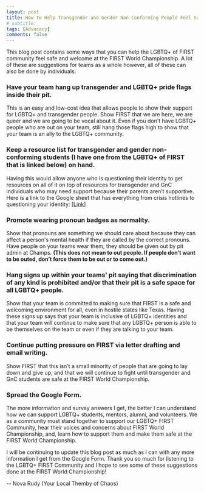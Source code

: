 ```yaml
---
layout: post
title: How to Help Transgender and Gender Non-Conforming People Feel Safe At Champs
# subtitle:
tags: [Advocacy]
comments: false
---
```

This blog post contains some ways that you can help the LGBTQ+ of FIRST community feel safe and welcome at the FIRST World Championship. A lot of these are suggestions for teams as a whole however, all of these can also be done by individuals:

### Have your team hang up transgender and LGBTQ+ pride flags inside their pit.
This is an easy and low-cost idea that allows people to show their support for LGBTQ+ and transgender people. Show FIRST that we are here, we are queer and we are going to be vocal about it. Even if you don't have LGBTQ+ people who are out on your team, still hang those flags high to show that your team is an ally to the LGBTQ+ community.
### Keep a resource list for transgender and gender non-conforming students (I have one from the LGBTQ+ of FIRST that is linked below) on hand.
Having this would allow anyone who is questioning their identity to get resources on all of it on top of resources for transgender and GnC individuals who may need support because their parents aren’t supportive. Here is a link to the Google sheet that has everything from crisis hotlines to questioning your identity: [[Link]](https://docs.google.com/spreadsheets/d/1iQ6fYw1kBqHpMyeCnl3Vv1cVyXlXWwcdtCeuPKuug2g/edit?usp=sharing)
### Promote wearing pronoun badges as normality.
Show that pronouns are something we should care about because they can affect a person's mental health if they are called by the correct pronouns. Have people on your teams wear them, they should be given out by pit admin at Champs. **(This does not mean to out people. If people don’t want to be outed, don’t force them to be out or to come out.)**
### Hang signs up within your teams' pit saying that discrimination of any kind is prohibited and/or that their pit is a safe space for all LGBTQ+ people.
Show that your team is committed to making sure that FIRST is a safe and welcoming environment for all, even in hostile states like Texas. Having these signs up says that your team is inclusive of LGBTQ+ identities and that your team will continue to make sure that any LGBTQ+ person is able to be themselves on the team or even if they are talking to your team.
### Continue putting pressure on FIRST via letter drafting and email writing.
Show FIRST that this isn’t a small minority of people that are going to lay down and give up, and that we will continue to fight until transgender and GnC students are safe at the FIRST World Championship.
### Spread the Google Form.
The more information and survey answers I get, the better I can understand how we can support LGBTQ+ students, mentors, alumni, and volunteers. We as a community must stand together to support our LGBTQ+ FIRST Community, hear their voices and concerns about FIRST World Championship, and, learn how to support them and make them safe at the FIRST World Championship.

I will be continuing to update this blog post as much as I can with any more information I get from the Google Form. Thank you so much for listening to the LGBTQ+ FIRST Community and I hope to see some of these suggestions done at the FIRST World Championship!

-- Nova Rudy (Your Local Themby of Chaos)
